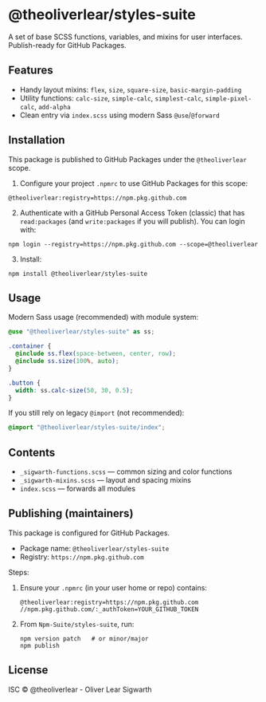 # @theoliverlear/styles-suite

A set of base SCSS functions, variables, and mixins for user interfaces.
Publish-ready for GitHub Packages.

## Features
- Handy layout mixins: `flex`, `size`, `square-size`, `basic-margin-padding`
- Utility functions: `calc-size`, `simple-calc`, `simplest-calc`, `simple-pixel-calc`, `add-alpha`
- Clean entry via `index.scss` using modern Sass `@use`/`@forward`

## Installation
This package is published to GitHub Packages under the `@theoliverlear` scope.

1) Configure your project `.npmrc` to use GitHub Packages for this scope:

```
@theoliverlear:registry=https://npm.pkg.github.com
```

2) Authenticate with a GitHub Personal Access Token (classic) that has `read:packages` (and `write:packages` if you will publish). You can login with:

```
npm login --registry=https://npm.pkg.github.com --scope=@theoliverlear
```

3) Install:

```
npm install @theoliverlear/styles-suite
```

## Usage
Modern Sass usage (recommended) with module system:

```scss
@use "@theoliverlear/styles-suite" as ss;

.container {
  @include ss.flex(space-between, center, row);
  @include ss.size(100%, auto);
}

.button {
  width: ss.calc-size(50, 30, 0.5);
}
```

If you still rely on legacy `@import` (not recommended):

```scss
@import "@theoliverlear/styles-suite/index";
```

## Contents
- `_sigwarth-functions.scss` — common sizing and color functions
- `_sigwarth-mixins.scss` — layout and spacing mixins
- `index.scss` — forwards all modules

## Publishing (maintainers)
This package is configured for GitHub Packages.

- Package name: `@theoliverlear/styles-suite`
- Registry: `https://npm.pkg.github.com`

Steps:
1. Ensure your `.npmrc` (in your user home or repo) contains:
   ```
   @theoliverlear:registry=https://npm.pkg.github.com
   //npm.pkg.github.com/:_authToken=YOUR_GITHUB_TOKEN
   ```
2. From `Npm-Suite/styles-suite`, run:
   ```
   npm version patch   # or minor/major
   npm publish
   ```

## License
ISC © @theoliverlear - Oliver Lear Sigwarth
